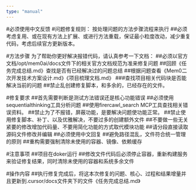 ```yaml
---
type: "manual"
---
```


#必须使用中文反馈
#问题修复规则：
按处理问题的方法步骤流程来执行
##必须考虑复用、或在现有方法上扩展、或进行方法重载，保证最小粒度改动，减少重复代码，考虑后续官方更新版本。

#方法步骤
为了帮助你更好解决报错代码，请认真参考一下文档：
##必须以官方文档/opt/mem0ai/docs文件下的相关官方文档规范为准来修复问题
##回顾《任务完成总结.md》查找是否有已经解决过的问题总结
##根据问题查看《Mem0二次开发技术方案设计.md》《项目梳理文档.md》
###查找项目相关代码块是否能解决当前的问题
##禁止乱创建修复脚本，和多余的，已经存在的文件。

#修复要求
##首先需要判断是测试方法错误还是核心功能错误
##必须使用sequentialthinking工具分析问题
##使用firercawl_search MCP工具查找相关错误资料。
##禁止为了不报错，屏蔽功能，是要解决问题使功能正常。
##禁止使用修复脚本、补丁、以及优雅解决，不要过多的创建额外文件
##不要做一些无关紧要的修改增加代码量、不要用简化功能的方式取代模块功能
##请分段直接读取源码文件修改并编辑
##必须使用中文回复
##避免路径混乱，文件符合统一管理的原则
##重构需要强制清除未使用的容器、镜像、依赖缓存

#注意事项
##项目在doker运行
##修改文件代码后必须停止容器，重新构建服务来验证修复结果，同时清除未使用的容器和系统多余文件

#操作内容
##执行修复完成后，将这本次修复的问题、核心、过程和结果增量并且更新到.cursor/docs文件夹下的文件《任务完成总结.md》